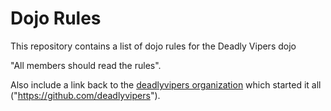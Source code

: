Dojo Rules
==========

This repository contains a list of dojo rules for the Deadly Vipers dojo

"All members should read the rules".

Also include a link back to the [deadlyvipers organization](https://github.com/deadlyvipers) which started it all ("https://github.com/deadlyvipers").

